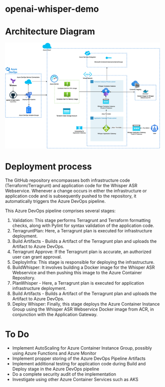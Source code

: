 # openai-whisper-demo

# Architecture Diagram
<p align="center">
    <img src="https://github.com/msnyman1991/openai-whisper-demo/blob/main/whisper.png?raw=true" alt="centered image" />
</p>

# Deployment process

The GitHub repository encompasses both infrastructure code (Terraform/Terragrunt) and application code for the Whisper ASR Webservice. Whenever a change occurs in either the infrastructure or application code and is subsequently pushed to the repository, it automatically triggers the Azure DevOps pipeline.

This Azure DevOps pipeline comprises several stages:

1. Validation: This stage performs Terragrunt and Terraform formatting checks, along with Pylint for syntax validation of the application code.
2. TerragruntPlan: Here, a Terragrunt plan is executed for infrastructure deployment.
3. Build Artifacts - Builds a Artifact of the Terragrunt plan and uploads the Artifact to Azure DevOps.
4. Terragrunt Approve: If the Terragrunt plan is accurate, an authorized user can grant approval.
5. DeployInfra: This stage is responsible for deploying the infrastructure.
6. BuildWhisper: It involves building a Docker image for the Whisper ASR Webservice and then pushing this image to the Azure Container Repository.
7. PlanWhisper - Here, a Terragrunt plan is executed for application infrastructure deployment.
8. Build Artifacts - Builds a Artifact of the Terragrunt plan and uploads the Artifact to Azure DevOps.
9. Deploy Whisper: Finally, this stage deploys the Azure Container Instance Group using the Whisper ASR Webservice Docker image from ACR, in conjunction with the Application Gateway.

# To Do
* Implement AutoScaling for Azure Container Instance Group, possibly using Azure Functions and Azure Monitor
* Implement propper storing of the Azure DevOps Pipeline Artifacts
* Implement additional testing for application code during Build and Deploy stage in the Azure DevOps pipeline
* Do a complete security audit of the implementation
* Investigate using other Azure Container Services such as AKS
